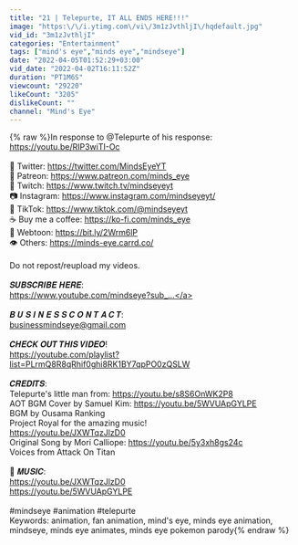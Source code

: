 ```yaml
---
title: "21 | Telepurte, IT ALL ENDS HERE!!!"
image: "https:\/\/i.ytimg.com\/vi\/3m1zJvthljI\/hqdefault.jpg"
vid_id: "3m1zJvthljI"
categories: "Entertainment"
tags: ["mind's eye","minds eye","mindseye"]
date: "2022-04-05T01:52:29+03:00"
vid_date: "2022-04-02T16:11:52Z"
duration: "PT1M6S"
viewcount: "29220"
likeCount: "3205"
dislikeCount: ""
channel: "Mind's Eye"
---
```

{% raw %}In response to @Telepurte  of his response: <a rel="nofollow" target="blank" href="https://youtu.be/RIP3wiTI-Oc">https://youtu.be/RIP3wiTI-Oc</a><br /><br />🐤 Twitter: <a rel="nofollow" target="blank" href="https://twitter.com/MindsEyeYT">https://twitter.com/MindsEyeYT</a><br />🍊 Patreon: <a rel="nofollow" target="blank" href="https://www.patreon.com/minds_eye">https://www.patreon.com/minds_eye</a><br />💬 Twitch: <a rel="nofollow" target="blank" href="https://www.twitch.tv/mindseyeyt">https://www.twitch.tv/mindseyeyt</a><br />📷 Instagram: <a rel="nofollow" target="blank" href="https://www.instagram.com/mindseyeyt/">https://www.instagram.com/mindseyeyt/</a><br />🎵 TikTok: <a rel="nofollow" target="blank" href="https://www.tiktok.com/@mindseyeyt">https://www.tiktok.com/@mindseyeyt</a><br />☕ Buy me a coffee: <a rel="nofollow" target="blank" href="https://ko-fi.com/minds_eye">https://ko-fi.com/minds_eye</a><br />📖 Webtoon: <a rel="nofollow" target="blank" href="https://bit.ly/2Wrm6lP">https://bit.ly/2Wrm6lP</a><br />👁️ Others: <a rel="nofollow" target="blank" href="https://minds-eye.carrd.co/">https://minds-eye.carrd.co/</a><br /><br />Do not repost/reupload my videos.<br /><br />𝑺𝑼𝑩𝑺𝑪𝑹𝑰𝑩𝑬 𝑯𝑬𝑹𝑬:<br /><a rel="nofollow" target="blank" href="https://www.youtube.com/mindseye?sub_...">https://www.youtube.com/mindseye?sub_...</a><br /><br />𝑩 𝑼 𝑺 𝑰 𝑵 𝑬 𝑺 𝑺     𝑪 𝑶 𝑵 𝑻 𝑨 𝑪 𝑻:<br />businessmindseye@gmail.com<br /><br />𝑪𝑯𝑬𝑪𝑲 𝑶𝑼𝑻 𝑻𝑯𝑰𝑺 𝑽𝑰𝑫𝑬𝑶!<br /><a rel="nofollow" target="blank" href="https://youtube.com/playlist?list=PLrmQ8R8qRhif0ghi8RK1BY7qpPO0zQSLW">https://youtube.com/playlist?list=PLrmQ8R8qRhif0ghi8RK1BY7qpPO0zQSLW</a><br /><br />𝑪𝑹𝑬𝑫𝑰𝑻𝑺:<br />Telepurte's little man from: <a rel="nofollow" target="blank" href="https://youtu.be/s8S6OnWK2P8">https://youtu.be/s8S6OnWK2P8</a><br />AOT BGM Cover by Samuel Kim: <a rel="nofollow" target="blank" href="https://youtu.be/5WVUApGYLPE">https://youtu.be/5WVUApGYLPE</a><br />BGM by Ousama Ranking<br />Project Royal for the amazing music! <br /><a rel="nofollow" target="blank" href="https://youtu.be/JXWTqzJlzD0">https://youtu.be/JXWTqzJlzD0</a><br />Original Song by Mori Calliope: <a rel="nofollow" target="blank" href="https://youtu.be/5y3xh8gs24c">https://youtu.be/5y3xh8gs24c</a><br />Voices from Attack On Titan<br /><br />🎵 𝑴𝑼𝑺𝑰𝑪:<br /><a rel="nofollow" target="blank" href="https://youtu.be/JXWTqzJlzD0">https://youtu.be/JXWTqzJlzD0</a><br /><a rel="nofollow" target="blank" href="https://youtu.be/5WVUApGYLPE">https://youtu.be/5WVUApGYLPE</a><br /><br />#mindseye #animation #telepurte<br />Keywords: animation, fan animation, mind's eye, minds eye animation, mindseye, minds eye animates, minds eye pokemon parody{% endraw %}

